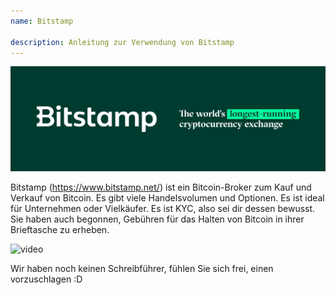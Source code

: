 ```yaml
---
name: Bitstamp

description: Anleitung zur Verwendung von Bitstamp
---
```


![cover](assets/cover.jpeg)

Bitstamp (https://www.bitstamp.net/) ist ein Bitcoin-Broker zum Kauf und Verkauf von Bitcoin. Es gibt viele Handelsvolumen und Optionen. Es ist ideal für Unternehmen oder Vielkäufer. Es ist KYC, also sei dir dessen bewusst. Sie haben auch begonnen, Gebühren für das Halten von Bitcoin in ihrer Brieftasche zu erheben.

![video](https://youtu.be/enL6T9J-LnQ)

Wir haben noch keinen Schreibführer, fühlen Sie sich frei, einen vorzuschlagen :D
